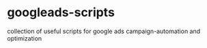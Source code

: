 # googleads-scripts
collection of useful scripts for google ads campaign-automation and optimization
